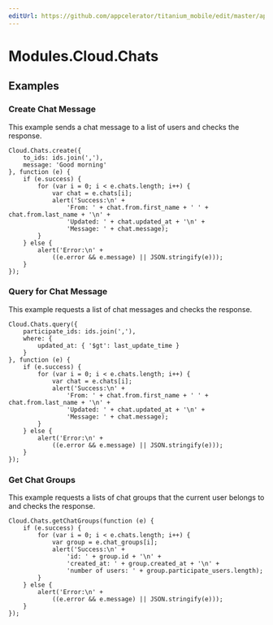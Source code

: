 ```yaml
---
editUrl: https://github.com/appcelerator/titanium_mobile/edit/master/apidoc/Modules/Cloud/Chats/Chats.yml
---
```

# Modules.Cloud.Chats

<TypeHeader/>

## Examples

### Create Chat Message

This example sends a chat message to a list of users and checks the response.

    Cloud.Chats.create({
        to_ids: ids.join(','),
        message: 'Good morning'
    }, function (e) {
        if (e.success) {
            for (var i = 0; i < e.chats.length; i++) {
                var chat = e.chats[i];
                alert('Success:\n' +
                    'From: ' + chat.from.first_name + ' ' + chat.from.last_name + '\n' +
                    'Updated: ' + chat.updated_at + '\n' +
                    'Message: ' + chat.message);
            }
        } else {
            alert('Error:\n' +
                ((e.error && e.message) || JSON.stringify(e)));
        }
    });

### Query for Chat Message

This example requests a list of chat messages and checks the response.

    Cloud.Chats.query({
        participate_ids: ids.join(','),
        where: {
            updated_at: { '$gt': last_update_time }
        }
    }, function (e) {
        if (e.success) {
            for (var i = 0; i < e.chats.length; i++) {
                var chat = e.chats[i];
                alert('Success:\n' +
                    'From: ' + chat.from.first_name + ' ' + chat.from.last_name + '\n' +
                    'Updated: ' + chat.updated_at + '\n' +
                    'Message: ' + chat.message);
            }
        } else {
            alert('Error:\n' +
                ((e.error && e.message) || JSON.stringify(e)));
        }
    });

### Get Chat Groups

This example requests a lists of chat groups that the current user belongs to and checks 
the response.

    Cloud.Chats.getChatGroups(function (e) {
        if (e.success) {
            for (var i = 0; i < e.chats.length; i++) {
                var group = e.chat_groups[i];
                alert('Success:\n' +
                    'id: ' + group.id + '\n' +
                    'created_at: ' + group.created_at + '\n' +
                    'number of users: ' + group.participate_users.length);
            }
        } else {
            alert('Error:\n' +
                ((e.error && e.message) || JSON.stringify(e)));
        }
    });

<ApiDocs/>
